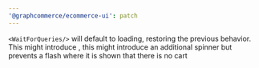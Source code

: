 ```yaml
---
'@graphcommerce/ecommerce-ui': patch
---
```


`<WaitForQueries/>` will default to loading, restoring the previous behavior. This might introduce , this might introduce an additional spinner but prevents a flash where it is shown that there is no cart
